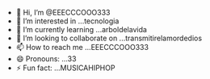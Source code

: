 - 👋 Hi, I’m @EEECCCOOO333
- 👀 I’m interested in ...tecnologia
- 🌱 I’m currently learning ...arboldelavida
- 💞️ I’m looking to collaborate on ...transmitirelamordedios
- 📫 How to reach me ...EEECCCOOO333
- 😄 Pronouns: ...33
- ⚡ Fun fact: ...MUSICAHIPHOP

<!---
EEECCCOOO333/EEECCCOOO333 is a ✨ special ✨ repository because its `README.md` (this file) appears on your GitHub profile.
You can click the Preview link to take a look at your changes.
--->
